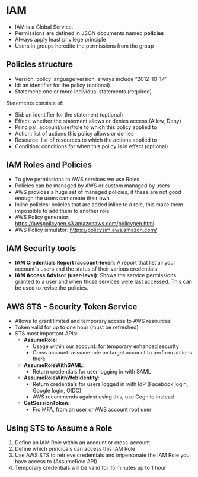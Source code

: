 # IAM

- IAM is a Global Service.
- Permissions are defined in JSON documents named **policies**
- Always apply least privilege principle
- Users in groups heredite the permissions from the group

## Policies structure
- Version: policy language version, always include “2012-10-17”
- Id: an identifier for the policy (optional)
- Statement: one or more individual statements (required)

Statements consists of:
- Sid: an identifier for the statement (optional)
- Effect: whether the statement allows or denies access (Allow, Deny)
- Principal: account/user/role to which this policy applied to
- Action: list of actions this policy allows or denies
- Resource: list of resources to which the actions applied to
- Condition: conditions for when this policy is in effect (optional)

## IAM Roles and Policies

- To give permissions to AWS services we use Roles
- Policies can be managed by AWS or custom managed by users
- AWS provides a huge set of managed policies, if these are not good enough the users can create their own
- Inline policies: policies that are added inline to a role, this make them impossible to add them to another role
- AWS Policy generator: https://awspolicygen.s3.amazonaws.com/policygen.html
- AWS Policy simulator: https://policysim.aws.amazon.com/

## IAM Security tools

- **IAM Credentials Report (account-level)**: A report that list all your account's users and the status of their various credentials
- **IAM Access Advisor (user-level)**: Shows the service permissions granted to a user and when those services were last accessed. This can be used to revise the policies.

## AWS STS - Security Token Service

- Allows to grant limited and temporary access to AWS resources
- Token valid for up to one hour (must be refreshed)
- STS most important APIs:
    - **AssumeRole**:
        - Usage within our account: for temporary enhanced security
        - Cross account: assume role on target account to perform actions there
    - **AssumeRoleWithSAML**:
        - Return credentials for user logging in with SAML
    - **AssumeRoleWithWebIdentity**:
        - Return credentials for users logged in with IdP (Facebook login, Google login, OIDC)
        - AWS recommends against using this, use Cognito instead
    - **GetSessionToken**:
        - Fro MFA, from an user or AWS account root user

## Using STS to Assume a Role

1. Define an IAM Role within an account or cross-account
2. Define which principals can access this IAM Role
3. Use AWS STS to retrieve credentials and impersonate the IAM Role you have access to (AssumeRole API)
4. Temporary credentials will be valid for 15 minutes up to 1 hour
